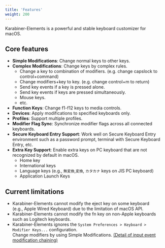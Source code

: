 ```yaml
---
title: 'Features'
weight: 200
---
```


Karabiner-Elements is a powerful and stable keyboard customizer for macOS.

## Core features

-   **Simple Modifications**: Change normal keys to other keys.
-   **Complex Modifications**: Change keys by complex rules.
    -   Change a key to combination of modifiers. (e.g. change capslock to control+command)
    -   Change modifiers+key to key. (e.g. change control+m to return)
    -   Send key events if a key is pressed alone.
    -   Send key events if keys are pressed simultaneously.
    -   Mouse keys.
    -   etc.
-   **Function Keys**: Change f1-f12 keys to media controls.
-   **Devices**: Apply modifications to specified keyboards only.
-   **Profiles**: Support multiple profiles.
-   **Modifier Flag Sync**: Synchronize modifier flags across all connected keyboards.
-   **Secure Keyboard Entry Support**: Work well on Secure Keyboard Entry environment such as a password prompt, terminal with Secure Keyboard Entry, etc.
-   **Extra Key Support**: Enable extra keys on PC keyboard that are not recognized by default in macOS.
    -   Home key
    -   International keys
    -   Language keys (e.g., `無変換`,`変換`, `カタカナ` keys on JIS PC keyboard)
    -   Application Launch Keys

## Current limitations

-   Karabiner-Elements cannot modify the eject key on some keyboard (e.g., Apple Wired Keyboard) due to the limitation of macOS API.
-   Karabiner-Elements cannot modify the fn key on non-Apple keyboards such as Logitech keyboards.
-   Karabiner-Elements ignores the `System Preferences > Keyboard > Modifier Keys...` configuration.<br/>
    Change modifiers by using Simple Modifications.
    [(Detail of input event modification chaining)](../../manual/misc/event-modification-chaining/)
